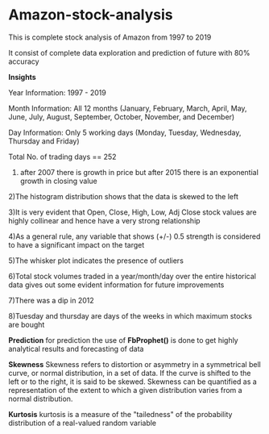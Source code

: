 # Amazon-stock-analysis
This is complete stock analysis of Amazon from 1997 to 2019

It consist of complete data exploration and prediction of future with 80% accuracy

**Insights**

Year Information: 1997 - 2019

Month Information: All 12 months (January, February, March, April, May, June, July, August, September, October, November, and December)

Day Information: Only 5 working days (Monday, Tuesday, Wednesday, Thursday and Friday)

Total No. of trading days == 252

1) after 2007 there is growth in price but after 2015 there is an exponential growth in closing value

2)The histogram distribution shows that the data is skewed to the left

3)It is very evident that Open, Close, High, Low, Adj Close stock values are highly collinear and hence have a very strong relationship

4)As a general rule, any variable that shows (+/-) 0.5 strength is considered to have a significant impact on the target

5)The whisker plot indicates the presence of outliers 

6)Total stock volumes traded in a year/month/day over the entire historical data gives out some evident information for future improvements

7)There was a dip in 2012

8)Tuesday and thursday are days of the weeks in which maximum stocks are bought


**Prediction**
for prediction the use of **FbProphet()** is done to get highly analytical results and forecasting of data

**Skewness**
Skewness refers to distortion or asymmetry in a symmetrical bell curve, or normal distribution, in a set of data. If the curve is shifted to the left or to the right, it is said to be skewed. Skewness can be quantified as a representation of the extent to which a given distribution varies from a normal distribution.

**Kurtosis**
kurtosis is a measure of the "tailedness" of the probability distribution of a real-valued random variable

